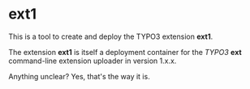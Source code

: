 ext1
====

This is a tool to create and deploy the TYPO3 extension **ext1**.

The extension **ext1** is itself a deployment container
for the *TYPO3* **ext** command-line extension uploader 
in version 1.x.x.

Anything unclear? Yes, that's the way it is.

